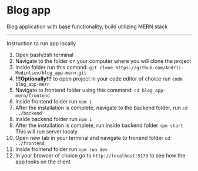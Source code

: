 # Blog app
Blog application with base functionality, build utilizing MERN stack
***
Instruction to run app locally
1. Open bash/zsh terminal
2. Navigate to the folder on your computer where you will clone the project
3. Inside folder run this comand: `git clone https://github.com/Andrii-Medintsev/blog_app-mern.git`
4. **!!!Optionally!!!** to open project in your code editor of choice run `code blog_app-mern`
5. Navigate to frontend folder using this command: `cd blog_app-mern/frontend`
6. Inside frontend folder run `npm i`
7. After the installation is complete, navigate to the backend folder, run `cd ../backend`
8. Inside backend folder run `npm i`
9. After the installation is complete, run inside backend folder `npm start` This will run server localy
10. Open new tab in your terminal and navigate to fronend folder `cd ../frontend`
11. Inside frontend folder run `npm run dev`
12. In your browser of choice go to `http://localhost:5173` to see how the app looks on the client

